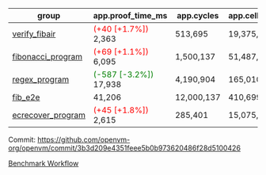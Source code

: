 | group | app.proof_time_ms | app.cycles | app.cells_used | leaf.proof_time_ms | leaf.cycles | leaf.cells_used |
| -- | -- | -- | -- | -- | -- | -- |
| [verify_fibair](https://github.com/openvm-org/openvm/blob/benchmark-results/benchmarks-pr/1280/verify_fibair-3b3d209e4351feee5b0b973620486f28d5100426.md) |<span style='color: red'>(+40 [+1.7%])</span> 2,363 |  513,695 |  19,375,471 |- | - | - |
| [fibonacci_program](https://github.com/openvm-org/openvm/blob/benchmark-results/benchmarks-pr/1280/fibonacci-3b3d209e4351feee5b0b973620486f28d5100426.md) |<span style='color: red'>(+69 [+1.1%])</span> 6,095 |  1,500,137 |  51,487,838 |- | - | - |
| [regex_program](https://github.com/openvm-org/openvm/blob/benchmark-results/benchmarks-pr/1280/regex-3b3d209e4351feee5b0b973620486f28d5100426.md) |<span style='color: green'>(-587 [-3.2%])</span> 17,938 |  4,190,904 |  165,010,909 |- | - | - |
| [fib_e2e](https://github.com/openvm-org/openvm/blob/benchmark-results/benchmarks-pr/1280/fib_e2e-3b3d209e4351feee5b0b973620486f28d5100426.md) | 41,206 |  12,000,137 |  410,699,582 | 54,264 |  11,453,533 |  437,455,005 |
| [ecrecover_program](https://github.com/openvm-org/openvm/blob/benchmark-results/benchmarks-pr/1280/ecrecover-3b3d209e4351feee5b0b973620486f28d5100426.md) |<span style='color: red'>(+45 [+1.8%])</span> 2,615 |  285,401 |  15,075,033 |- | - | - |


Commit: https://github.com/openvm-org/openvm/commit/3b3d209e4351feee5b0b973620486f28d5100426

[Benchmark Workflow](https://github.com/openvm-org/openvm/actions/runs/12958563727)
